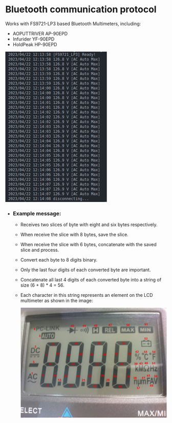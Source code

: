 # Bluetooth communication protocol

Works with FS9721-LP3 based Bluetooth Multimeters, including:

* AOPUTTRIVER AP-90EPD
* Infurider YF-90EPD
* HoldPeak HP-90EPD

![](/screenshot/FS9721-LP3.png)


* ### Example message:

    * Receives two slices of byte with eight and six bytes respectively.
    * When receive the slice with 8 bytes, save the slice.
    * When receive the slice with 6 bytes, concatenate with the saved slice and process.
    * Convert each byte to 8 digits binary.
    * Only the last four digits of each converted byte are important.
    * Concatenate all last 4 digits of each converted byte into a string of size (6 + 8) * 4 = 56.
    * Each character in this string represents an element on the LCD multimeter as shown in the image:

        ![](/screenshot/FS9721-LP3_LCD.jpg)

